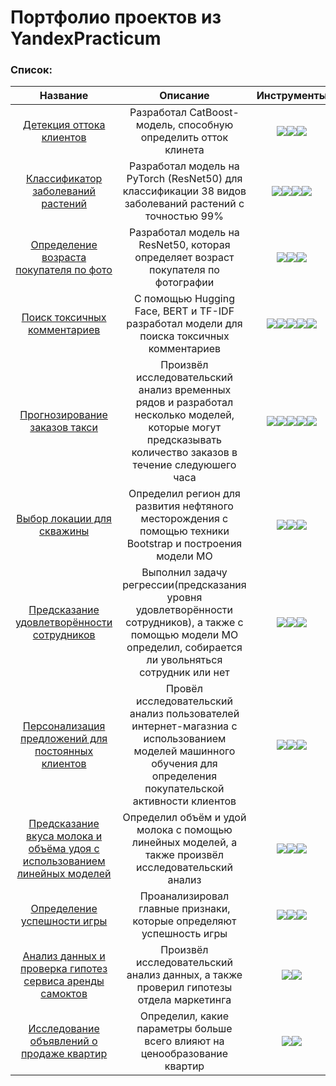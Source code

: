 # Портфолио проектов из YandexPracticum

###  Список:
| Название | Описание | Инструменты |
| :--------: | :-------: | :-------: |
|[Детекция оттока клиентов](https://github.com/DEsterossa/Data-Science-/tree/main/YandexPracticumProjects/customer%20churn%20detection) | Разработал CatBoost-модель, способную определить отток клинета|<img src="https://img.shields.io/badge/CatBoost-black?style=flat-square&logo=yandexcloud&logoColor=orange"/><img src="https://img.shields.io/badge/Plotly-black?style=flat-square&logo=plotly&logoColor=orange"/><img src="https://img.shields.io/badge/Sklearn-black?logo=scikitlearn&logoColor=orange">|
|[Классификатор заболеваний растений](https://github.com/DEsterossa/Data-Science-/tree/main/YandexPracticumProjects/[НАЗВАНИЕ-ПАПКИ-ПРОЕКТА]) |Разработал модель на PyTorch (ResNet50) для классификации 38 видов заболеваний растений с точностью 99%|<img src="https://img.shields.io/badge/PyTorch-black?style=flat-square&logo=pytorch&logoColor=orange"/><img src="https://img.shields.io/badge/Pandas-black?style=flat-square&logo=pandas&logoColor=orange"/><img src="https://img.shields.io/badge/NumPy-black?style=flat-square&logo=numpy&logoColor=blue"/><img src="https://img.shields.io/badge/Matplotlib-black?style=flat-square&logo=matplotlib&logoColor=white"/>|
|[Определение возраста покупателя по фото](https://github.com/DEsterossa/Data-Science-/tree/main/YandexPracticumProjects/age%20determination) | Разработал модель на ResNet50, которая определяет возраст покупателя по фотографии|<img src="https://img.shields.io/badge/Pandas-black?style=flat-square&logo=pandas&logoColor=orange"/><img src="https://img.shields.io/badge/Plotly-black?style=flat-square&logo=plotly&logoColor=orange"/><img src="https://img.shields.io/badge/Keras-black?style=flat-square&logo=keras&logoColor=orange"/>|
|[Поиск токсичных комментариев](https://github.com/DEsterossa/Data-Science-/tree/main/YandexPracticumProjects/identification%20of%20toxic%20comments) | С помощью Hugging Face, BERT и TF-IDF разработал модели для поиска токсичных комментариев|<img src="https://img.shields.io/badge/Pandas-black?style=flat-square&logo=pandas&logoColor=orange"/><img src="https://img.shields.io/badge/Plotly-black?style=flat-square&logo=plotly&logoColor=orange"/><img src="https://img.shields.io/badge/Hugging_Face-black?style=flat-square&logo=huggingface&logoColor=orange"/><img src="https://img.shields.io/badge/Sklearn-black?logo=scikitlearn&logoColor=orange"><img src="https://img.shields.io/badge/BERT-black?style=flat-square&logo=google&logoColor=orange"/>|
|[Прогнозирование заказов такси](https://github.com/DEsterossa/Data-Science-/tree/main/YandexPracticumProjects/Forecast%20of%20taxi%20orders) | Произвёл исследовательский анализ временных рядов и разработал несколько моделей, которые могут предсказывать количество заказов в течение следуюшего часа|<img src="https://img.shields.io/badge/Pandas-black?style=flat-square&logo=pandas&logoColor=orange"/><img src="https://img.shields.io/badge/Plotly-black?style=flat-square&logo=plotly&logoColor=orange"/><img src="https://img.shields.io/badge/CatBoost-black?style=flat-square&logo=yandexcloud&logoColor=orange"/><img src="https://img.shields.io/badge/Sklearn-black?logo=scikitlearn&logoColor=orange"><img src="https://img.shields.io/badge/statsmodels-black?style=flat-square"/>|
|[Выбор локации для скважины](https://github.com/DEsterossa/Data-Science-/tree/main/YandexPracticumProjects/the%20choice%20of%20region%20for%20the%20borehole) | Определил регион для развития нефтяного месторождения с помощью техники Bootstrap и построения модели МО|<img src="https://img.shields.io/badge/Pandas-black?style=flat-square&logo=pandas&logoColor=orange"/><img src="https://img.shields.io/badge/Plotly-black?style=flat-square&logo=plotly&logoColor=orange"/><img src="https://img.shields.io/badge/Sklearn-black?logo=scikitlearn&logoColor=orange">|
|[Предсказание удовлетворённости сотрудников](https://github.com/DEsterossa/Data-Science-/tree/main/YandexPracticumProjects/prediction%20of%20employee%20satisfaction) |Выполнил задачу регрессии(предсказания уровня удовлетворённости сотрудников), а также с помощью модели МО определил, собирается ли увольняться сотрудник или нет|<img src="https://img.shields.io/badge/Pandas-black?style=flat-square&logo=pandas&logoColor=orange"/><img src="https://img.shields.io/badge/Plotly-black?style=flat-square&logo=plotly&logoColor=orange"/><img src="https://img.shields.io/badge/Sklearn-black?logo=scikitlearn&logoColor=orange">|
|[Персонализация предложений для постоянных клиентов](https://github.com/DEsterossa/Data-Science-/tree/main/YandexPracticumProjects/personalization%20of%20offers%20to%20regular%20customers) |Провёл исследовательский анализ пользователей интернет-магазниа с использованием моделей машинного обучения для определения покупательской активности клиентов|<img src="https://img.shields.io/badge/Pandas-black?style=flat-square&logo=pandas&logoColor=orange"/><img src="https://img.shields.io/badge/Plotly-black?style=flat-square&logo=plotly&logoColor=orange"/><img src="https://img.shields.io/badge/Sklearn-black?logo=scikitlearn&logoColor=orange">|
|[Предсказание вкуса молока и объёма удоя с использованием линейных моделей](https://github.com/DEsterossa/Data-Science-/tree/main/YandexPracticumProjects/prediction%20of%20taste%20and%20volume%20of%20milk)| Определил объём и удой молока с помощью линейных моделей, а также произвёл исследовательский анализ|<img src="https://img.shields.io/badge/Pandas-black?style=flat-square&logo=pandas&logoColor=orange"/><img src="https://img.shields.io/badge/Plotly-black?style=flat-square&logo=plotly&logoColor=orange"/><img src="https://img.shields.io/badge/Sklearn-black?logo=scikitlearn&logoColor=orange">|
|[Определение успешности игры](https://github.com/DEsterossa/Data-Science-/tree/main/YandexPracticumProjects/determinaton%20of%20game%20success) |Проанализировал главные признаки, которые определяют успешность игры|<img src="https://img.shields.io/badge/Pandas-black?style=flat-square&logo=pandas&logoColor=orange"/><img src="https://img.shields.io/badge/Plotly-black?style=flat-square&logo=plotly&logoColor=orange"/><img src="https://img.shields.io/badge/Scipy-black?style=flat-square&logo=scipy&logoColor=orange"/>|
|[Анализ данных и проверка гипотез сервиса аренды самоктов](https://github.com/DEsterossa/Data-Science-/tree/main/YandexPracticumProjects/hypothesis%20testing%20of%20scooter%20service) |Произвёл исследовательский анализ данных, а также проверил гипотезы отдела маркетинга|<img src="https://img.shields.io/badge/Pandas-black?style=flat-square&logo=pandas&logoColor=orange"/><img src="https://img.shields.io/badge/Plotly-black?style=flat-square&logo=plotly&logoColor=orange"/>|
|[Исследование объявлений о продаже квартир](https://github.com/DEsterossa/Data-Science-/tree/main/YandexPracticumProjects/Research%20of%20apartment%20sale%20ads) |Определил, какие параметры больше всего влияют на ценообразование квартир|<img src="https://img.shields.io/badge/Pandas-black?style=flat-square&logo=pandas&logoColor=orange"/><img src="https://img.shields.io/badge/Plotly-black?style=flat-square&logo=plotly&logoColor=orange"/>|